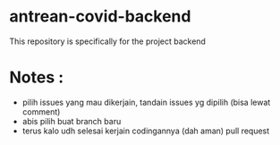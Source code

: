 # antrean-covid-backend
This repository is specifically for the project backend

# Notes :
- pilih issues yang mau dikerjain, tandain issues yg dipilih (bisa lewat comment)
- abis pilih buat branch baru 
- terus kalo udh selesai kerjain codingannya (dah aman) pull request
